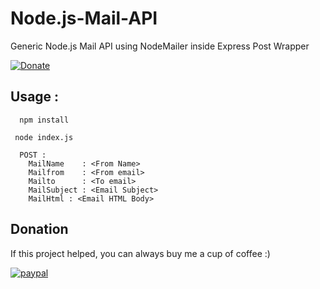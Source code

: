 # Node.js-Mail-API
Generic Node.js Mail API using NodeMailer inside Express Post Wrapper

 [![Donate](https://img.shields.io/badge/Donate-PayPal-green.svg)](https://paypal.me/dig22)
 
## Usage :
```
  npm install
```

```
 node index.js
```

```
  POST :
    MailName    : <From Name>
    Mailfrom    : <From email>
    Mailto      : <To email>
    MailSubject : <Email Subject>
    MailHtml : <Email HTML Body>
```


  ## Donation
If this project helped, you can always buy me a cup of coffee :) 

[![paypal](https://www.paypalobjects.com/en_US/i/btn/btn_donateCC_LG.gif)](https://paypal.me/dig22)
